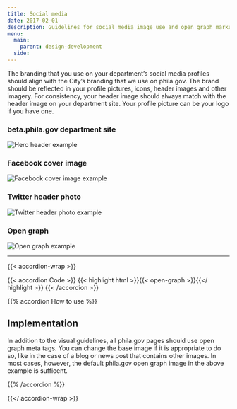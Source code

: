 ```yaml
---
title: Social media
date: 2017-02-01
description: Guidelines for social media image use and open graph markup.
menu:
  main:
    parent: design-development
  side:
---
```


The branding that you use on your department’s social media profiles should align with the City’s branding that we use on phila.gov. The brand should be reflected in your profile pictures, icons, header images and other imagery. For consistency, your header image should always match with the header image on your department site. Your profile picture can be your logo if you have one.

### beta.phila.gov department site
![Hero header example](/standards-docs/img/social-media/beta-hero-header.jpg)

### Facebook cover image
![Facebook cover image example](/standards-docs/img/social-media/facebook-cover-image.jpg)

### Twitter header photo
![Twitter header photo example](/standards-docs/img/social-media/twitter-header-photo.jpg)

### Open graph
![Open graph example](/standards-docs/img/social-media/open-graph.jpg)


---

{{< accordion-wrap >}}

{{< accordion Code >}}
  {{< highlight html >}}{{< open-graph >}}{{</ highlight >}}
{{< /accordion >}}

{{% accordion How to use %}}
## Implementation

In addition to the visual guidelines, all phila.gov pages should use open graph meta tags. You can change the base image if it is appropriate to do so, like in the case of a blog or news post that contains other images. In most cases, however, the default phila.gov open graph image in the above example is sufficent.  

{{% /accordion %}}

{{</ accordion-wrap >}}
